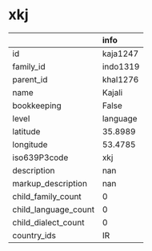 # xkj
|                      | info     |
|:---------------------|:---------|
| id                   | kaja1247 |
| family_id            | indo1319 |
| parent_id            | khal1276 |
| name                 | Kajali   |
| bookkeeping          | False    |
| level                | language |
| latitude             | 35.8989  |
| longitude            | 53.4785  |
| iso639P3code         | xkj      |
| description          | nan      |
| markup_description   | nan      |
| child_family_count   | 0        |
| child_language_count | 0        |
| child_dialect_count  | 0        |
| country_ids          | IR       |